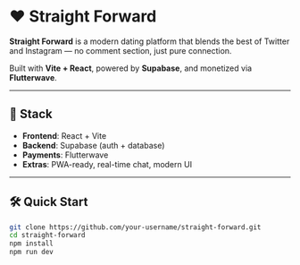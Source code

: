 # ❤️ Straight Forward

**Straight Forward** is a modern dating platform that blends the best of Twitter and Instagram — no comment section, just pure connection.

Built with **Vite + React**, powered by **Supabase**, and monetized via **Flutterwave**.

---

## 🚀 Stack

- **Frontend**: React + Vite
- **Backend**: Supabase (auth + database)
- **Payments**: Flutterwave
- **Extras**: PWA-ready, real-time chat, modern UI

---

## 🛠 Quick Start

```bash
git clone https://github.com/your-username/straight-forward.git
cd straight-forward
npm install
npm run dev
